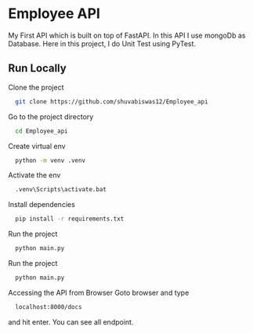 
# Employee API

My First API which is built on top of FastAPI. In this API I use mongoDb as Database. Here in this project, I do Unit Test using PyTest.


## Run Locally

Clone the project

```bash
  git clone https://github.com/shuvabiswas12/Employee_api
```

Go to the project directory

```bash
  cd Employee_api
```

Create virtual env

```bash
  python -m venv .venv
```

Activate the env

```bash
  .venv\Scripts\activate.bat
```

Install dependencies 

```bash
  pip install -r requirements.txt
```

Run the project

```bash
  python main.py
```

Run the project

```bash
  python main.py
```

Accessing the API from Browser
Goto browser and type 

```bash
  localhost:8000/docs
```
and hit enter. You can see all endpoint.

